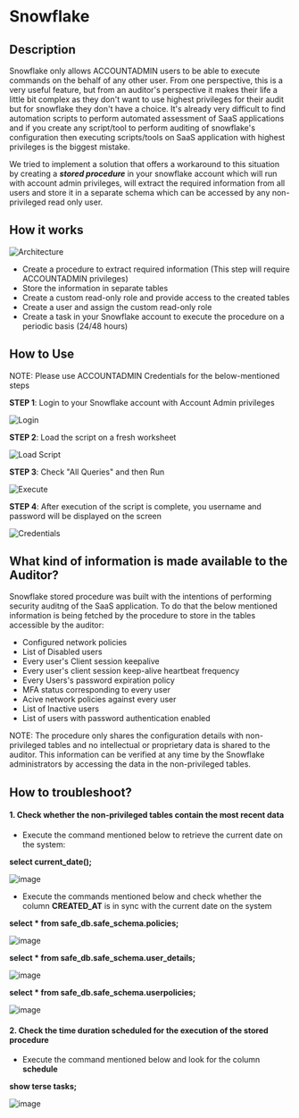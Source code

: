 # Snowflake

## Description

Snowflake only allows ACCOUNTADMIN users to be able to execute commands on the behalf of any other user. From one perspective, this is a very useful feature, but from an auditor's perspective it makes their life a little bit complex as they don't want to use highest privileges for their audit but for snowflake they don't have a choice. It's already very difficult to find automation scripts to perform automated assessment of SaaS applications and if you create any script/tool to perform auditing of snowflake's configuration then executing scripts/tools on SaaS application with highest privileges is the biggest mistake.

We tried to implement a solution that offers a workaround to this situation by creating a *_**stored procedure**_* in your snowflake account which will run with account admin privileges, will extract the required information from all users and store it in a separate schema which can be accessed by any non-privileged read only user.

## How it works

![Architecture](screenshots/SnowflakeArch.jpg)

- Create a procedure to extract required information (This step will require ACCOUNTADMIN privileges)
- Store the information in separate tables
- Create a custom read-only role and provide access to the created tables
- Create a user and assign the custom read-only role
- Create a task in your Snowflake account to execute the procedure on a periodic basis (24/48 hours)

## How to Use

NOTE: Please use ACCOUNTADMIN Credentials for the below-mentioned steps

**STEP 1**: Login to your Snowflake account with Account Admin privileges

![Login](screenshots/ss_snowflakeSignin.png)

**STEP 2**: Load the script on a fresh worksheet

![Load Script](screenshots/ss_loadScript.png)

**STEP 3**: Check "All Queries" and then Run

![Execute](screenshots/ss_runQueries.png)

**STEP 4**: After execution of the script is complete, you username and password will be displayed on the screen

![Credentials](screenshots/ss_userCredentials.png)

## What kind of information is made available to the Auditor?

Snowflake stored procedure was built with the intentions of performing security auditng of the SaaS application. To do that the below mentioned information is being fetched by the procedure to store in the tables accessible by the auditor:

- Configured network policies
- List of Disabled users
- Every user's Client session keepalive
- Every user's client session keep-alive heartbeat frequency
- Every Users's password expiration policy
- MFA status corresponding to every user
- Acive network policies against every user
- List of Inactive users
- List of users with password authentication enabled

NOTE: The procedure only shares the configuration details with non-privileged tables and no intellectual or proprietary data is shared to the auditor. This information can be verified at any time by the Snowflake administrators by accessing the data in the non-privileged tables.

## How to troubleshoot?

#### **1. Check whether the non-privileged tables contain the most recent data**

- Execute the command mentioned below to retrieve the current date on the system:

**select current_date();**

![image](https://user-images.githubusercontent.com/77711040/127531201-6d6e6e97-016f-4239-876d-fced370764b1.png)


- Execute the commands mentioned below and check whether the column **CREATED_AT** is in sync with the current date on the system

**select * from safe_db.safe_schema.policies;**

![image](https://user-images.githubusercontent.com/77711040/127531276-ee708cb9-c8a9-4636-8360-8b591b3397ad.png)

**select * from safe_db.safe_schema.user_details;**

![image](https://user-images.githubusercontent.com/77711040/127531355-2ff21689-257f-471f-9c34-670caa44008c.png)

**select * from safe_db.safe_schema.userpolicies;**

![image](https://user-images.githubusercontent.com/77711040/127531414-0b3f5be0-448d-4b22-b3a2-10db0ff63274.png)


#### **2. Check the time duration scheduled for the execution of the stored procedure**

- Execute the command mentioned below and look for the column **schedule**

**show terse tasks;**

![image](https://user-images.githubusercontent.com/77711040/127534625-c8bc20ec-cbc0-4962-a900-6d58595f9ac6.png)


